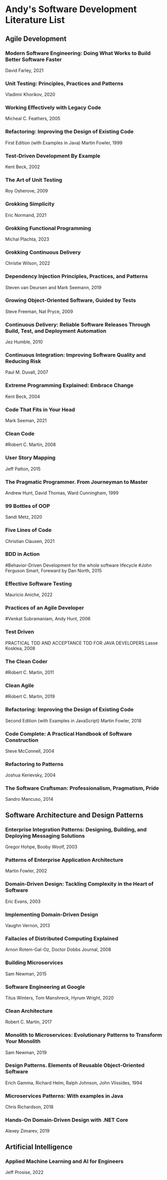 # Andy's Software Development Literature List

## Agile Development

### Modern Software Engineering: Doing What Works to Build Better Software Faster
David Farley, 2021

### Unit Testing: Principles, Practices and Patterns
Vladimir Khorikov, 2020

### Working Effectively with Legacy Code
Micheal C. Feathers, 2005

### Refactoring: Improving the Design of Existing Code
First Edition (with Examples in Java)
Martin Fowler, 1999

### Test-Driven Development By Example
Kent Beck, 2002

### The Art of Unit Testing
Roy Osherove, 2009

### Grokking Simplicity
Eric Normand, 2021

### Grokking Functional Programming
Michal Plachta, 2023

### Grokking Continuous Delivery
Christie Wilson, 2022

### Dependency Injection Principles, Practices, and Patterns
Steven van Deursen and Mark Seemann, 2019

### Growing Object-Oriented Software, Guided by Tests
Steve Freeman, Nat Pryce, 2009

### Continuous Delivery: Reliable Software Releases Through Build, Test, and Deployment Automation
Jez Humble, 2010

### Continuous Integration: Improving Software Quality and Reducing Risk
Paul M. Duvall, 2007

### Extreme Programming Explained: Embrace Change
Kent Beck, 2004

### Code That Fits in Your Head
Mark Seeman, 2021

### Clean Code
#Robert C. Martin, 2008

### User Story Mapping
Jeff Patton, 2015

### The Pragmatic Programmer. From Journeyman to Master
Andrew Hunt, David Thomas, Ward Cunningham, 1999

### 99 Bottles of OOP
Sandi Metz, 2020

### Five Lines of Code
Christian Clausen, 2021

### BDD in Action
#Behavior-Driven Development for the whole software lifecycle
#John Ferguson Smart, Foreward by Dan North, 2015

### Effective Software Testing
Mauricio Aniche, 2022

### Practices of an Agile Developer
#Venkat Subramaniam, Andy Hunt, 2006

### Test Driven
PRACTICAL TDD AND ACCEPTANCE TDD FOR JAVA DEVELOPERS
Lasse Kosklea, 2008

### The Clean Coder
#Robert C. Martin, 2011

### Clean Agile
#Robert C. Martin, 2019

### Refactoring: Improving the Design of Existing Code
Second Edition (with Examples in JavaScript)
Martin Fowler, 2018

### Code Complete: A Practical Handbook of Software Construction
Steve McConnell, 2004

### Refactoring to Patterns
Joshua Kerievsky, 2004

### The Software Craftsman: Professionalism, Pragmatism, Pride
Sandro Mancuso, 2014

## Software Architecture and Design Patterns

### Enterprise Integration Patterns: Designing, Building, and Deploying Messaging Solutions
Gregor Hohpe, Booby Woolf, 2003

### Patterns of Enterprise Application Architecture
Martin Fowler, 2002

### Domain-Driven Design: Tackling Complexity in the Heart of Software
Eric Evans, 2003

### Implementing Domain-Driven Design
Vaughn Vernon, 2013

### Fallacies of Distributed Computing Explained
Arnon Rotem-Gal-Oz, Doctor Dobbs Journal, 2008

### Building Microservices
Sam Newman, 2015

### Software Engineering at Google
Titus Winters, Tom Manshreck, Hyrum Wright, 2020

### Clean Architecture
Robert C. Martin, 2017

### Monolith to Microservices: Evolutionary Patterns to Transform Your Monolith
Sam Newman, 2019

### Design Patterns. Elements of Reusable Object-Oriented Software
Erich Gamma, Richard Helm, Ralph Johnson, John Vlissides, 1994

### Microservices Patterns: With examples in Java
Chris Richardson, 2018

### Hands-On Domain-Driven Design with .NET Core
Alexey Zimarev, 2019

## Artificial Intelligence

### Applied Machine Learning and AI for Engineers
Jeff Prosise, 2022


